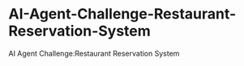 # AI-Agent-Challenge-Restaurant-Reservation-System
AI Agent Challenge:Restaurant Reservation System
